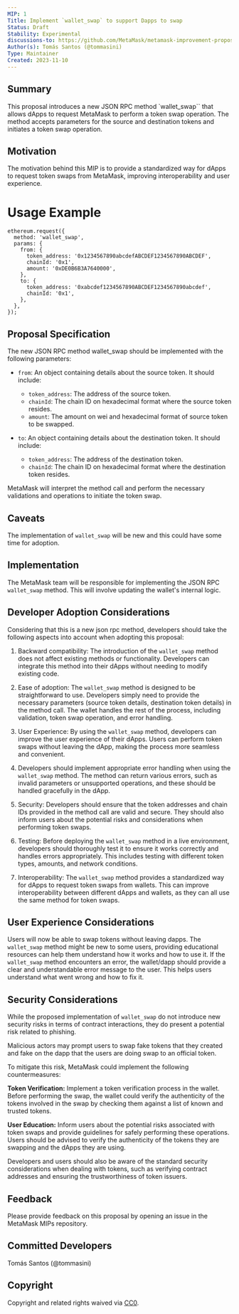```yaml
---
MIP: 1
Title: Implement `wallet_swap` to support Dapps to swap
Status: Draft
Stability: Experimental
discussions-to: https://github.com/MetaMask/metamask-improvement-proposals/discussions
Author(s): Tomás Santos (@tommasini)
Type: Maintainer
Created: 2023-11-10
---
```


## Summary

This proposal introduces a new JSON RPC method `wallet_swap`` that allows dApps to request MetaMask to perform a token swap operation. The method accepts parameters for the source and destination tokens and initiates a token swap operation.

## Motivation

The motivation behind this MIP is to provide a standardized way for dApps to request token swaps from MetaMask, improving interoperability and user experience.

# Usage Example

```
ethereum.request({
  method: 'wallet_swap',
  params: {
    from: {
      token_address: '0x1234567890abcdefABCDEF1234567890ABCDEF',
      chainId: '0x1',
      amount: '0xDE0B6B3A7640000',
    },
    to: {
      token_address: '0xabcdef1234567890ABCDEF1234567890abcdef',
      chainId: '0x1',
    },
  },
});

```

## Proposal Specification

The new JSON RPC method wallet_swap should be implemented with the following parameters:

- `from`: An object containing details about the source token. It should include:

  - `token_address`: The address of the source token.
  - `chainId`: The chain ID on hexadecimal format where the source token resides.
  - `amount`: The amount on wei and hexadecimal format of source token to be swapped.

- `to`: An object containing details about the destination token. It should include:

  - `token_address`: The address of the destination token.
  - `chainId`: The chain ID on hexadecimal format where the destination token resides.

MetaMask will interpret the method call and perform the necessary validations and operations to initiate the token swap.

## Caveats

The implementation of `wallet_swap` will be new and this could have some time for adoption.

## Implementation

The MetaMask team will be responsible for implementing the JSON RPC `wallet_swap` method. This will involve updating the wallet's internal logic.

## Developer Adoption Considerations

Considering that this is a new json rpc method, developers should take the following aspects into account when adopting this proposal:

1. Backward compatibility: The introduction of the `wallet_swap` method does not affect existing methods or functionality. Developers can integrate this method into their dApps without needing to modify existing code.

2. Ease of adoption: The `wallet_swap` method is designed to be straightforward to use. Developers simply need to provide the necessary parameters (source token details, destination token details) in the method call. The wallet handles the rest of the process, including validation, token swap operation, and error handling.

3. User Experience: By using the `wallet_swap` method, developers can improve the user experience of their dApps. Users can perform token swaps without leaving the dApp, making the process more seamless and convenient.

4. Developers should implement appropriate error handling when using the `wallet_swap` method. The method can return various errors, such as invalid parameters or unsupported operations, and these should be handled gracefully in the dApp.

5. Security: Developers should ensure that the token addresses and chain IDs provided in the method call are valid and secure. They should also inform users about the potential risks and considerations when performing token swaps.

6. Testing: Before deploying the `wallet_swap` method in a live environment, developers should thoroughly test it to ensure it works correctly and handles errors appropriately. This includes testing with different token types, amounts, and network conditions.

7. Interoperability: The `wallet_swap` method provides a standardized way for dApps to request token swaps from wallets. This can improve interoperability between different dApps and wallets, as they can all use the same method for token swaps.

## User Experience Considerations

Users will now be able to swap tokens without leaving dapps.
The `wallet_swap` method might be new to some users, providing educational resources can help them understand how it works and how to use it.
If the `wallet_swap` method encounters an error, the wallet/dapp should provide a clear and understandable error message to the user. This helps users understand what went wrong and how to fix it.

## Security Considerations

While the proposed implementation of `wallet_swap` do not introduce new security risks in terms of contract interactions, they do present a potential risk related to phishing.

Malicious actors may prompt users to swap fake tokens that they created and fake on the dapp that the users are doing swap to an official token.

To mitigate this risk, MetaMask could implement the following countermeasures:

**Token Verification:** Implement a token verification process in the wallet. Before performing the swap, the wallet could verify the authenticity of the tokens involved in the swap by checking them against a list of known and trusted tokens.

**User Education:** Inform users about the potential risks associated with token swaps and provide guidelines for safely performing these operations. Users should be advised to verify the authenticity of the tokens they are swapping and the dApps they are using.

Developers and users should also be aware of the standard security considerations when dealing with tokens, such as verifying contract addresses and ensuring the trustworthiness of token issuers.

## Feedback

Please provide feedback on this proposal by opening an issue in the MetaMask MIPs repository.

## Committed Developers

Tomás Santos (@tommasini)

## Copyright

Copyright and related rights waived via [CC0](../LICENSE).
